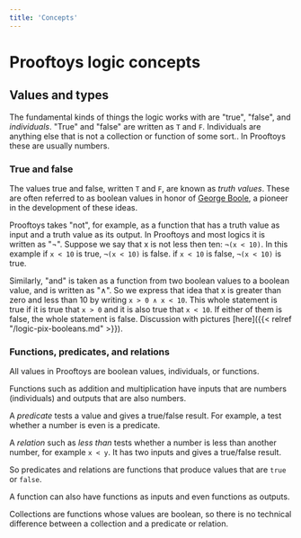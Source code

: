 ```yaml
---
title: 'Concepts'
---
```


# Prooftoys logic concepts

## Values and types

The fundamental kinds of things the logic works with are "true",
 "false", and *individuals*.  "True" and "false" are written as `T`
 and `F`. Individuals are anything else that is not a collection or
 function of some sort..  In Prooftoys these are usually numbers.

### True and false

The values true and false, written `T` and `F`, are known as _truth
values_.  These are often referred to as boolean values in honor of <a
href="http://en.wikipedia.org/wiki/George_Boole" target=_blank> George
Boole</a>, a pioneer in the development of these ideas.

Prooftoys takes "not", for example, as a function that has a truth
value as input and a truth value as its output. In Prooftoys and most
logics it is written as "¬". Suppose we say that x is not less then
ten: `¬(x < 10)`. In this example if `x < 10` is true, `¬(x < 10)` is
false.  if `x < 10` is false, `¬(x < 10)` is true.

Similarly, "and" is taken as a function from two boolean values to a
boolean value, and is written as "∧". So we express that idea that x
is greater than zero and less than 10 by writing `x > 0 ∧ x < 10`.
This whole statement is true if it is true that `x > 0` and it is also
true that `x < 10`.  If either of them is false, the whole statement
is false.  Discussion with pictures [here]({{< relref
"/logic-pix-booleans.md" >}}).

### Functions, predicates, and relations

All values in Prooftoys are boolean values, individuals, or functions.

Functions such as addition and multiplication have inputs that are
numbers (individuals) and outputs that are also numbers.

A *predicate* tests a value and gives a true/false result. For
example, a test whether a number is even is a predicate.

A *relation* such as *less than* tests whether a number is less than
another number, for example `x < y`. It has two inputs and gives a
true/false result.

So predicates and relations are functions that produce values that are
`true` or `false`.

A function can also have functions as inputs and even functions as
outputs.

Collections are functions whose values are boolean, so there is no
technical difference between a collection and a predicate or relation.
